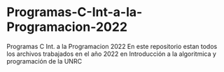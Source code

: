 # Programas-C-Int-a-la-Programacion-2022
Programas C Int. a la Programacion 2022
En este repositorio estan todos los archivos trabajados en el año 2022 en Introducción a la algoritmica y programación de la UNRC
